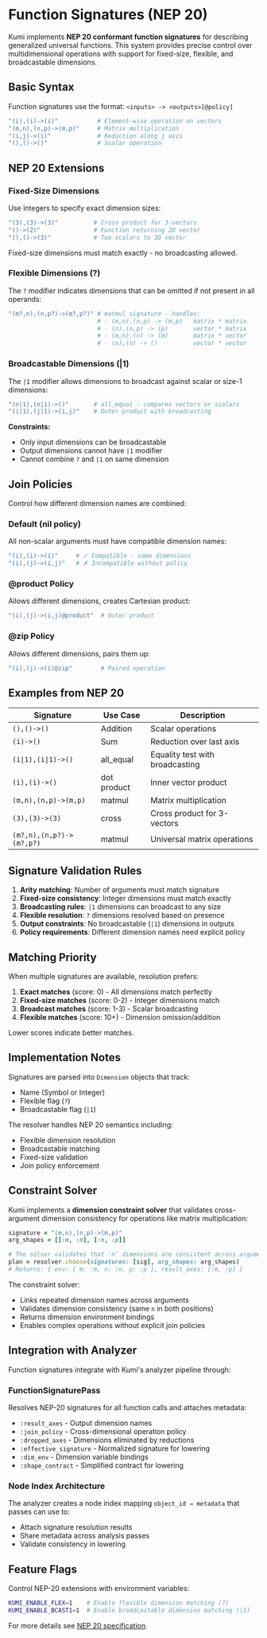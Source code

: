 # Function Signatures (NEP 20)

Kumi implements **NEP 20 conformant function signatures** for describing generalized universal functions. This system provides precise control over multidimensional operations with support for fixed-size, flexible, and broadcastable dimensions.

## Basic Syntax

Function signatures use the format: `<inputs> -> <outputs>[@policy]`

```ruby
"(i),(i)->(i)"           # Element-wise operation on vectors
"(m,n),(n,p)->(m,p)"     # Matrix multiplication  
"(i,j)->(i)"             # Reduction along j axis
"(),()->()"              # Scalar operation
```

## NEP 20 Extensions

### Fixed-Size Dimensions

Use integers to specify exact dimension sizes:

```ruby
"(3),(3)->(3)"          # Cross product for 3-vectors
"()->(2)"               # Function returning 2D vector
"(),()->(3)"            # Two scalars to 3D vector
```

Fixed-size dimensions must match exactly - no broadcasting allowed.

### Flexible Dimensions (?)

The `?` modifier indicates dimensions that can be omitted if not present in all operands:

```ruby
"(m?,n),(n,p?)->(m?,p?)" # matmul signature - handles:
                         # - (m,n),(n,p) -> (m,p)   matrix * matrix
                         # - (n),(n,p) -> (p)       vector * matrix  
                         # - (m,n),(n) -> (m)       matrix * vector
                         # - (n),(n) -> ()          vector * vector
```

### Broadcastable Dimensions (|1)

The `|1` modifier allows dimensions to broadcast against scalar or size-1 dimensions:

```ruby
"(n|1),(n|1)->()"       # all_equal - compares vectors or scalars
"(i|1),(j|1)->(i,j)"    # Outer product with broadcasting
```

**Constraints:**
- Only input dimensions can be broadcastable
- Output dimensions cannot have `|1` modifier
- Cannot combine `?` and `|1` on same dimension

## Join Policies

Control how different dimension names are combined:

### Default (nil policy)
All non-scalar arguments must have compatible dimension names:
```ruby
"(i),(i)->(i)"     # ✓ Compatible - same dimensions
"(i),(j)->(i,j)"   # ✗ Incompatible without policy
```

### @product Policy
Allows different dimensions, creates Cartesian product:
```ruby
"(i),(j)->(i,j)@product"  # Outer product
```

### @zip Policy  
Allows different dimensions, pairs them up:
```ruby
"(i),(j)->(i)@zip"        # Paired operation
```

## Examples from NEP 20

| Signature | Use Case | Description |
|-----------|----------|-------------|
| `(),()->()` | Addition | Scalar operations |
| `(i)->()` | Sum | Reduction over last axis |
| `(i\|1),(i\|1)->()` | all_equal | Equality test with broadcasting |
| `(i),(i)->()` | dot product | Inner vector product |
| `(m,n),(n,p)->(m,p)` | matmul | Matrix multiplication |
| `(3),(3)->(3)` | cross | Cross product for 3-vectors |
| `(m?,n),(n,p?)->(m?,p?)` | matmul | Universal matrix operations |

## Signature Validation Rules

1. **Arity matching**: Number of arguments must match signature
2. **Fixed-size consistency**: Integer dimensions must match exactly
3. **Broadcasting rules**: `|1` dimensions can broadcast to any size
4. **Flexible resolution**: `?` dimensions resolved based on presence
5. **Output constraints**: No broadcastable (`|1`) dimensions in outputs
6. **Policy requirements**: Different dimension names need explicit policy

## Matching Priority

When multiple signatures are available, resolution prefers:

1. **Exact matches** (score: 0) - All dimensions match perfectly
2. **Fixed-size matches** (score: 0-2) - Integer dimensions match
3. **Broadcast matches** (score: 1-3) - Scalar broadcasting  
4. **Flexible matches** (score: 10+) - Dimension omission/addition

Lower scores indicate better matches.

## Implementation Notes

Signatures are parsed into `Dimension` objects that track:
- Name (Symbol or Integer)
- Flexible flag (`?`)
- Broadcastable flag (`|1`)

The resolver handles NEP 20 semantics including:
- Flexible dimension resolution
- Broadcastable matching
- Fixed-size validation
- Join policy enforcement

## Constraint Solver

Kumi implements a **dimension constraint solver** that validates cross-argument dimension consistency for operations like matrix multiplication:

```ruby
signature = "(m,n),(n,p)->(m,p)"
arg_shapes = [[:m, :n], [:n, :p]]

# The solver validates that 'n' dimensions are consistent across arguments
plan = resolver.choose(signatures: [sig], arg_shapes: arg_shapes)
# Returns: { env: { m: :m, n: :n, p: :p }, result_axes: [:m, :p] }
```

The constraint solver:
- Links repeated dimension names across arguments
- Validates dimension consistency (same `n` in both positions)
- Returns dimension environment bindings
- Enables complex operations without explicit join policies

## Integration with Analyzer

Function signatures integrate with Kumi's analyzer pipeline through:

### FunctionSignaturePass
Resolves NEP-20 signatures for all function calls and attaches metadata:
- `:result_axes` - Output dimension names
- `:join_policy` - Cross-dimensional operation policy  
- `:dropped_axes` - Dimensions eliminated by reductions
- `:effective_signature` - Normalized signature for lowering
- `:dim_env` - Dimension variable bindings
- `:shape_contract` - Simplified contract for lowering

### Node Index Architecture
The analyzer creates a node index mapping `object_id → metadata` that passes can use to:
- Attach signature resolution results
- Share metadata across analysis passes
- Validate consistency in lowering

## Feature Flags

Control NEP-20 extensions with environment variables:

```bash
KUMI_ENABLE_FLEX=1    # Enable flexible dimension matching (?)
KUMI_ENABLE_BCAST1=1  # Enable broadcastable dimension matching (|1)
```

For more details see [NEP 20 specification](https://numpy.org/neps/nep-0020-expansion-of-generalized-ufunc-signatures.html).